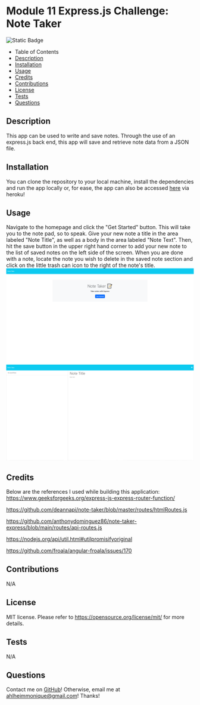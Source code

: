 # Module 11 Express.js Challenge: Note Taker
![Static Badge](https://img.shields.io/badge/license-MIT-pink)

- Table of Contents
- [Description](#Description)
- [Installation](#Installation)
- [Usage](#Usage)
- [Credits](#Credits)
- [Contributions](#Contributions)
- [License](#License)
- [Tests](#Tests)
- [Questions](#Questions)

## Description
This app can be used to write and save notes. Through the use of an express.js back end, this app will save and retrieve note data from a JSON file.

## Installation
You can clone the repository to your local machine, install the dependencies and run the app locally or, for ease, the app can also be accessed [here](https://module-11-expressjs-challenge-288f150d826c.herokuapp.com/) via heroku! 

## Usage
Navigate to the homepage and click the "Get Started" button. This will take you to the note pad, so to speak. Give your new note a title in the area labeled "Note Title", as well as a body in the area labeled "Note Text". Then, hit the save button in the upper right hand corner to add your new note to the list of saved notes on the left side of the screen. When you are done with a note, locate the note you wish to delete in the saved note section and click on the little trash can icon to the right of the note's title. 
![screengrab](/screengrabs/homepage.png)
![screengrab](/screengrabs/notes.png)

## Credits
Below are the references I used while building this application:
<br>
https://www.geeksforgeeks.org/express-js-express-router-function/

https://github.com/deannapi/note-taker/blob/master/routes/htmlRoutes.js

https://github.com/anthonydominguez86/note-taker-express/blob/main/routes/api-routes.js

https://nodejs.org/api/util.html#utilpromisifyoriginal 

https://github.com/froala/angular-froala/issues/170 

## Contributions
N/A

## License
MIT license.
Please refer to https://opensource.org/license/mit/ for more details.

## Tests
N/A

## Questions
Contact me on [GitHub](https://github.com/mahlheim)!
Otherwise, email me at ahlheimmonique@gmail.com! Thanks!
